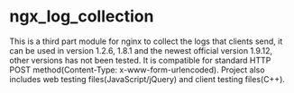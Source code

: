 # ngx_log_collection
This is a third part module for nginx to collect the logs that clients send, it can be used in version 1.2.6, 1.8.1 and the newest official version 1.9.12, other versions has not been tested. It is compatible for standard HTTP POST method(Content-Type: x-www-form-urlencoded). Project also includes web testing files(JavaScript/jQuery) and client testing files(C++). 
